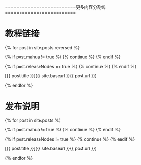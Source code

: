 =========================更多内容分割线=========================

# 教程链接

{% for post in site.posts reversed %}

{% if post.mahua != true %} {% continue %} {% endif %}

{% if post.releaseNodes == true %} {% continue %} {% endif %}

[{{ post.title }}]({{ site.baseurl }}{{ post.url }})

{% endfor %}

# 发布说明

{% for post in site.posts %}

{% if post.mahua != true %} {% continue %} {% endif %}

{% if post.releaseNodes != true %} {% continue %} {% endif %}

[{{ post.title }}]({{ site.baseurl }}{{ post.url }})

{% endfor %}
